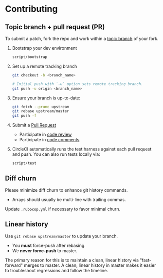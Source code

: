 Contributing
============

Topic branch + pull request (PR)
--------------------------------

To submit a patch, fork the repo and work within
a [topic branch](http://progit.org/book/ch3-4.html) of your fork.

1. Bootstrap your dev environment

   ```bash
   script/bootstrap
   ```

1. Set up a remote tracking branch

    ```bash
    git checkout -b <branch_name>

    # Initial push with `-u` option sets remote tracking branch.
    git push -u origin <branch_name>
    ```

1. Ensure your branch is up-to-date:

    ```bash
    git fetch --prune upstream
    git rebase upstream/master
    git push -f
    ```

1. Submit a [Pull Request](https://help.github.com/articles/using-pull-requests)
   - Participate in [code review](https://github.com/features/projects/codereview)
   - Participate in [code comments](https://github.com/blog/42-commit-comments)

1. CircleCI
   automatically runs the test harness against each pull request and push.
   You can also run tests locally via:

   ```bash
   script/test
   ```


Diff churn
----------

Please minimize diff churn to enhance git history commands.

* Arrays should usually be multi-line with trailing commas.

Update `.rubocop.yml` if necessary to favor minimal churn.


Linear history
--------------

Use `git rebase upstream/master` to update your branch.

* You **must** force-push after rebasing.
* We **never force-push** to master.

The primary reason for this is to maintain a clean, linear history
via "fast-forward" merges to master.
A clean, linear history in master makes it easier
to troubleshoot regressions and follow the timeline.
